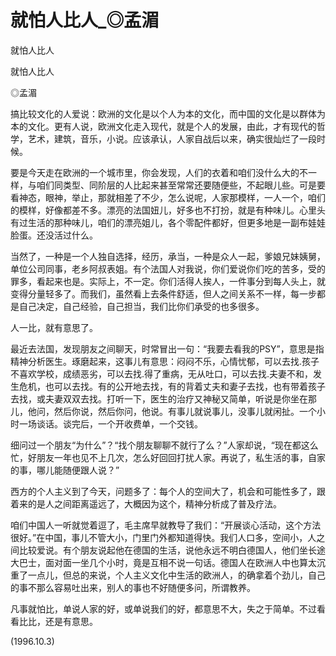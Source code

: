 # 就怕人比人_◎孟湄

就怕人比人

就怕人比人

◎孟湄

搞比较文化的人爱说：欧洲的文化是以个人为本的文化，而中国的文化是以群体为本的文化。更有人说，欧洲文化走入现代，就是个人的发展，由此，才有现代的哲学，艺术，建筑，音乐，小说。应该承认，人家自战后以来，确实很灿烂了一段时候。

要是今天走在欧洲的一个城市里，你会发现，人们的衣着和咱们没什么大的不一样，与咱们同类型、同阶层的人比起来甚至常常还要随便些，不起眼儿些。可是要看神态，眼神，举止，那就相差了不少，怎么说呢，人家那模样，一人一个，咱们的模样，好像都差不多。漂亮的法国妞儿，好多也不打扮，就是有种味儿。心里头有过生活的那种味儿，咱们的漂亮姐儿，各个零配件都好，但更多地是一副布娃娃脸蛋。还没活过什么。

当然了，一种是一个人独自选择，经历，承当，一种是众人一起，爹娘兄妹姨舅，单位公司同事，老乡阿叔表姐。有个法国人对我说，你们爱说你们吃的苦多，受的罪多，看起来也是。实际上，不一定。你们活得人挨人，一件事分到每人头上，就变得分量轻多了。而我们，虽然看上去条件舒适，但人之间关系不一样，每一步都是自己决定，自己经验，自己担当，我们比你们承受的也多很多。

人一比，就有意思了。

最近去法国，发现朋友之间聊天，时常冒出一句：“我要去看我的PSY”，意思是指精神分析医生。琢磨起来，这事儿有意思：闷闷不乐，心情忧郁，可以去找.孩子不喜欢学校，成绩恶劣，可以去找.得了重病，无从吐口，可以去找.夫妻不和，发生危机，也可以去找。有的公开地去找，有的背着丈夫和妻子去找，也有带着孩子去找，或夫妻双双去找。打听一下，医生的治疗又神秘又简单，听说是你坐在那儿，他问，然后你说，然后你问，他说。有事儿就说事儿，没事儿就闲扯。一个小时一场谈话。谈完后，一个开收费单，一个交钱。

细问过一个朋友“为什么”？“找个朋友聊聊不就行了么？”人家却说，“现在都这么忙，好朋友一年也见不上几次，怎么好回回打扰人家。再说了，私生活的事，自家的事，哪儿能随便跟人说？”

西方的个人主义到了今天，问题多了：每个人的空间大了，机会和可能性多了，跟着来的是人之间距离遥远了，大概因为这个，精神分析成了普及疗法。

咱们中国人一听就觉着逗了，毛主席早就教导了我们：“开展谈心活动，这个方法很好。”在中国，事儿不管大小，门里门外都知道得快。我们人口多，空间小，人之间比较爱说。有个朋友说起他在德国的生活，说他永远不明白德国人，他们坐长途大巴士，面对面一坐几个小时，竟是互相不说一句话。德国人在欧洲人中也算太沉重了一点儿，但总的来说，个人主义文化中生活的欧洲人，的确拿着个劲儿，自己的事不那么容易吐出来，别人的事也不好随便多问，所谓教养。

凡事就怕比，单说人家的好，或单说我们的好，都意思不大，失之于简单。不过看看比比，还是有意思。

(1996.10.3)